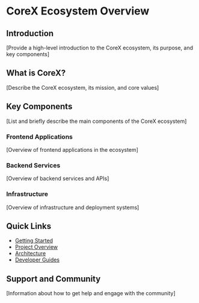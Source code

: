 # CoreX Ecosystem Overview

## Introduction
[Provide a high-level introduction to the CoreX ecosystem, its purpose, and key components]

## What is CoreX?
[Describe the CoreX ecosystem, its mission, and core values]

## Key Components
[List and briefly describe the main components of the CoreX ecosystem]

### Frontend Applications
[Overview of frontend applications in the ecosystem]

### Backend Services
[Overview of backend services and APIs]

### Infrastructure
[Overview of infrastructure and deployment systems]

## Quick Links
- [Getting Started](./getting-started.md)
- [Project Overview](./project-overview.md)
- [Architecture](../architecture/)
- [Developer Guides](../developer-guides/)

## Support and Community
[Information about how to get help and engage with the community]
